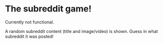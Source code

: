 # The subreddit game!
Currently not functional.

A random subreddit content (title and image/video) is shown. Guess in what subreddit it was posted!
